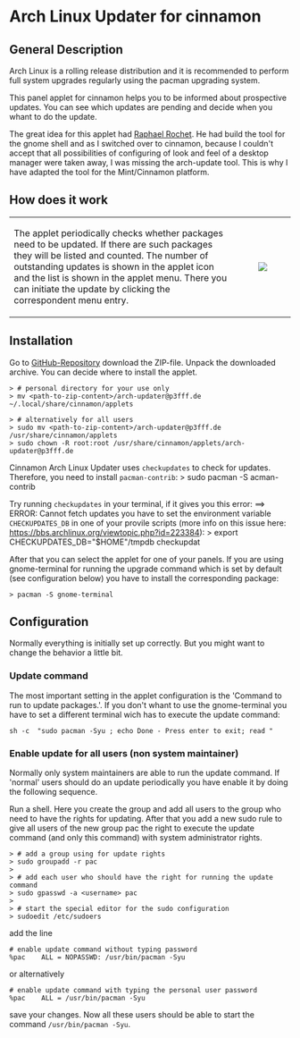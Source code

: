 # Arch Linux Updater for cinnamon
## General Description

Arch Linux is a rolling release distribution and it is recommended to
perform full system upgrades regularly using the pacman upgrading system.

This panel applet for cinnamon helps you to be informed about
prospective updates. You can see which updates are pending and decide
when you whant to do the update.

The great idea for this applet had [Raphael
Rochet](https://github.com/RaphaelRochet/arch-update). He had build the
tool for the gnome shell and as I switched over to cinnamon, because I
couldn't accept that all possibilities of configuring of look and feel
of a desktop manager were taken away, I was missing the arch-update
tool. This is why I have adapted the tool for the Mint/Cinnamon
platform.


## How does it work

<dl>
<table border="0" width="100%"><tr>
<td width="80%" align="left"><p>The applet periodically checks whether packages need to be updated. If
there are such packages they will be listed and counted. The number of
outstanding updates is shown in the applet icon and the list is shown in
the applet menu. There you can initiate the update by clicking the
correspondent menu entry.</p></td>
<td width="20%" align="center"><a href="ArchLinuxUpdaterMenu.png"><img
src="ArchLinuxUpdaterMenu.png" style="max-width:50%"></a></td></tr></table>
</dl>

## Installation

Go to [GitHub-Repository](https://github.com/p3fff/CinnamonArchLinuxUpdater.git) download the ZIP-file. Unpack the downloaded archive. You can decide where to install the applet.

    > # personal directory for your use only
    > mv <path-to-zip-content>/arch-updater@p3fff.de ~/.local/share/cinnamon/applets
   
    > # alternatively for all users
    > sudo mv <path-to-zip-content>/arch-updater@p3fff.de /usr/share/cinnamon/applets
    > sudo chown -R root:root /usr/share/cinnamon/applets/arch-updater@p3fff.de

Cinnamon Arch Linux Updater uses `checkupdates` to check for updates.
Therefore, you need to install `pacman-contrib`:
    > sudo pacman -S acman-contrib

Try running `checkupdates` in your terminal, if it gives you this error:
    ==> ERROR: Cannot fetch updates
you have to set the environment variable `CHECKUPDATES_DB` in one of
your provile scripts (more info on this issue here:
https://bbs.archlinux.org/viewtopic.php?id=223384):
    > export CHECKUPDATES_DB="$HOME"/tmpdb checkupdat

After that you can select the applet for one of your panels. If you are
using gnome-terminal for running the upgrade command which is set by
default (see configuration below) you have to install the corresponding
package:

    > pacman -S gnome-terminal

## Configuration

Normally everything is initially set up correctly. But you might want to
change the behavior a little bit.


### Update command

The most important setting in the applet configuration is the 'Command
to run to update packages.'. If you don't whant to use the
gnome-terminal you have to set a different terminal wich has to execute
the update command:

    sh -c  "sudo pacman -Syu ; echo Done - Press enter to exit; read "

### Enable update for all users (non system maintainer)

Normally only system maintainers are able to run the update command. If
'normal' users should do an update periodically you have enable it by
doing the following sequence.

Run a shell. Here you create the group and add all users to the group
who need to have the rights for updating. After that you add a new sudo rule
to give all users of the new group pac the right to execute the update
command (and only this command) with system administrator rights.

    > # add a group using for update rights
    > sudo groupadd -r pac
    > 
    > # add each user who should have the right for running the update command
    > sudo gpasswd -a <username> pac
    > 
    > # start the special editor for the sudo configuration
    > sudoedit /etc/sudoers

add the line

    # enable update command without typing password
    %pac    ALL = NOPASSWD: /usr/bin/pacman -Syu

or alternatively

    # enable update command with typing the personal user password
    %pac    ALL = /usr/bin/pacman -Syu

save your changes. Now all these users should be able to start the
command `/usr/bin/pacman -Syu`.
